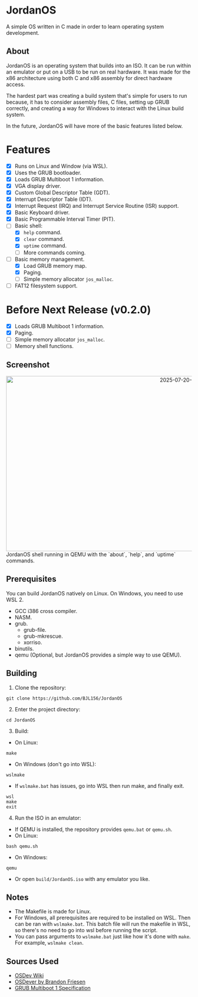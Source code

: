 # JordanOS
A simple OS written in C made in order to learn operating system development.

## About
JordanOS is an operating system that builds into an ISO. It can be run within an emulator or put on a USB to be run on real hardware. It was made for the x86 architecture using both C and x86 assembly for direct hardware access.

The hardest part was creating a build system that's simple for users to run because, it has to consider assembly files, C files, setting up GRUB correctly, and creating a way for Windows to interact with the Linux build system.

In the future, JordanOS will have more of the basic features listed below.

# Features
- [x] Runs on Linux and Window (via WSL).
- [x] Uses the GRUB bootloader.
- [x] Loads GRUB Multiboot 1 information.
- [x] VGA display driver.
- [x] Custom Global Descriptor Table (GDT).
- [x] Interrupt Descriptor Table (IDT).
- [x] Interrupt Request (IRQ) and Interrupt Service Routine (ISR) support.
- [x] Basic Keyboard driver.
- [x] Basic Programmable Interval Timer (PIT).
- [ ] Basic shell:
  - [x] `help` command.
  - [x] `clear` command.
  - [x] `uptime` command.
  - [ ] More commands coming.
- [ ] Basic memory management.
  - [x] Load GRUB memory map.
  - [x] Paging.
  - [ ] Simple memory allocator `jos_malloc`.
- [ ] FAT12 filesystem support.

# Before Next Release (v0.2.0)
- [x] Loads GRUB Multiboot 1 information.
- [x] Paging.
- [ ] Simple memory allocator `jos_malloc`.
- [ ] Memory shell functions.

## Screenshot
<div align="center">
  <img width="1023" height="476" alt="2025-07-20-204402_hyprshot" src="https://github.com/user-attachments/assets/def010a2-03b0-40d0-81f5-2a75190a78c0" />
</div>
JordanOS shell running in QEMU with the `about`, `help`, and `uptime` commands.

## Prerequisites
You can build JordanOS natively on Linux. On Windows, you need to use WSL 2.
- GCC i386 cross compiler.
- NASM.
- grub.
  - grub-file.
  - grub-mkrescue.
  - xorriso.
- binutils.
- qemu (Optional, but JordanOS provides a simple way to use QEMU).

## Building
1. Clone the repository:
```
git clone https://github.com/BJL156/JordanOS
```
2. Enter the project directory:
```
cd JordanOS
```
3. Build:
- On Linux:
```
make
```
- On Windows (don't go into WSL):
```
wslmake
```
- If `wslmake.bat` has issues, go into WSL then run make, and finally exit.
```
wsl
make
exit
```
4. Run the ISO in an emulator:
- If QEMU is installed, the repository provides `qemu.bat` or `qemu.sh`.
- On Linux:
```
bash qemu.sh
```
- On Windows:
```
qemu
```
- Or open `build/JordanOS.iso` with any emulator you like.

## Notes
- The Makefile is made for Linux.
- For Windows, all prerequisites are required to be installed on WSL. Then can be ran with `wslmake.bat`. This batch file will run the makefile in WSL, so there's no need to go into wsl before running the script.
- You can pass arguments to `wslmake.bat` just like how it's done with `make`. For example, `wslmake clean`.

## Sources Used
- [OSDev Wiki](https://wiki.osdev.org/Expanded_Main_Page)
- [OSDever by Brandon Friesen](https://www.osdever.net/bkerndev/index.php)
- [GRUB Multiboot 1 Specification](https://www.gnu.org/software/grub/manual/multiboot/multiboot.html)
